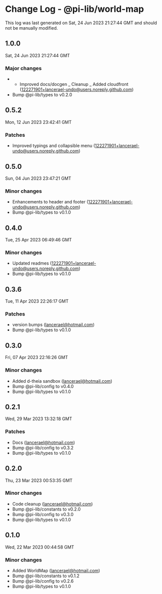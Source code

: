 # Change Log - @pi-lib/world-map

This log was last generated on Sat, 24 Jun 2023 21:27:44 GMT and should not be manually modified.

<!-- Start content -->

## 1.0.0

Sat, 24 Jun 2023 21:27:44 GMT

### Major changes

- - Improved docs/docgen _ Cleanup _ Added cloudfront (122271901+lancerael-undo@users.noreply.github.com)
- Bump @pi-lib/types to v0.2.0

## 0.5.2

Mon, 12 Jun 2023 23:42:41 GMT

### Patches

- Improved typings and collapsible menu (122271901+lancerael-undo@users.noreply.github.com)

## 0.5.0

Sun, 04 Jun 2023 23:47:21 GMT

### Minor changes

- Enhancements to header and footer (122271901+lancerael-undo@users.noreply.github.com)
- Bump @pi-lib/types to v0.1.0

## 0.4.0

Tue, 25 Apr 2023 06:49:46 GMT

### Minor changes

- Updated readmes (122271901+lancerael-undo@users.noreply.github.com)
- Bump @pi-lib/types to v0.1.0

## 0.3.6

Tue, 11 Apr 2023 22:26:17 GMT

### Patches

- version bumps (lancerael@hotmail.com)
- Bump @pi-lib/types to v0.1.0

## 0.3.0

Fri, 07 Apr 2023 22:16:26 GMT

### Minor changes

- Added d-theia sandbox (lancerael@hotmail.com)
- Bump @pi-lib/config to v0.4.0
- Bump @pi-lib/types to v0.1.0

## 0.2.1

Wed, 29 Mar 2023 13:32:18 GMT

### Patches

- Docs (lancerael@hotmail.com)
- Bump @pi-lib/config to v0.3.2
- Bump @pi-lib/types to v0.1.0

## 0.2.0

Thu, 23 Mar 2023 00:53:35 GMT

### Minor changes

- Code cleanup (lancerael@hotmail.com)
- Bump @pi-lib/constants to v0.2.0
- Bump @pi-lib/config to v0.3.0
- Bump @pi-lib/types to v0.1.0

## 0.1.0

Wed, 22 Mar 2023 00:44:58 GMT

### Minor changes

- Added WorldMap (lancerael@hotmail.com)
- Bump @pi-lib/constants to v0.1.2
- Bump @pi-lib/config to v0.2.6
- Bump @pi-lib/types to v0.1.0
